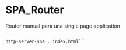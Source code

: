 # SPA_Router

Router manual para una single page application

```npm install http-server-spa -g

http-server-spa . index.html```
